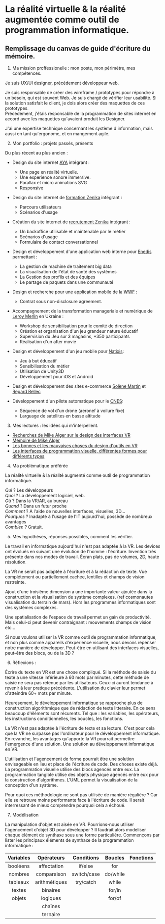 # La réalité virtuelle & la réalité augmentée comme outil de programmation informatique.

## Remplissage du canvas de guide d'écriture du mémoire.

1. Ma mission proffessionelle : mon poste, mon périmètre, mes compétences.

Je suis UX/UI designer, précédement développeur web. 

Je suis responsable de créer des wireframe / prototypes pour répondre à un besoin, qui est souvent Web. Je suis chargé de vérifier leur usabilité. Si la solution satisfait le client, je dois alors créer des maquettes de ces prototypes.<br>
Précédement, j'étais responsable de la programmation de sites internet en accord avec les maquettes qu'avaient produit les Designer. 

J'ai une expertise technique concernant les système d'information, mais aussi en tant qu'ergonome, et en mangement agile.

2. Mon portfolio : projets passés, présents

Du plus récent au plus ancien :<br>
  * Design du site internet [AYA](http://www.aya-experience.surge.sh) intégrant :
    * Une page en réalité virtuelle.
    * Une experience sonore immersive.
    * Parallax et micro animations SVG
    * Responsive

  * Design du site internet de [formation Zenika](http://training.zenika.com) intégrant :
    * Parcours utilisateurs
    * Scénarios d'usage
  
  * Création du site internet de [recrutement Zenika](http://jobs.zenika.com) intégrant :
    * Un backoffice utilisable et maintenable par le métier
    * Scénarios d'usage
    * Formulaire de contact conversationnel

  * Design et développement d'une application web interne pour [Enedis](https://www.enedis.fr) permettant :
    * La gestion de machine de traitement big data
    * La visualisation de l'état de santé des systèmes
    * La Gestion des profils et des équipes
    * Le partage de paquets dans une communauté
  
  * Design et recherche pour une application mobile de la [WWF](https://www.wwf.com) :
    * Contrat sous non-disclosure agreement.

  * Accompagnement de la transformation manageriale et numérique de [Leroy Merlin](https://www.leroymerlin.fr) en Ukraine :
    * Workshop de sensibilisation pour le comité de direction
    * Création et organisation d'un jeu grandeur nature éducatif
    * Supervision du Jeu sur 3 magasins, +350 participants
    * Réalisation d'un after movie

  * Design et développement d'un jeu mobile pour [Natixis](https://www.natixis.com):
    * Jeu à but éducatif
    * Sensibilisation du métier
    * Utilisation de Unity3D
    * Développement pour iOS et Android

  * Design et développement des sites e-commerce [Solène Martin](http://www.solenemartin.com) et [Regard Bellec](http://www.regardbellec.com)

  * Développement d'un pilote automatique pour le [CNES](http://www.cnes.fr):
    * Séquence de vol d'un drone (aeronef à voilure fixe)
    * Larguage de satellites en basse altitude

3. Mes lectures : les idées qui m'interpellent.
  * [Recherches de Mike Alger sur le design des interfaces VR](https://www.youtube.com/watch?v=id86HeV-Vb8) 
  * [Mémoire de Mike Alger](https://drive.google.com/file/d/0B19l7cJ7tVJyRkpUM0hVYmxJQ0k/view)
  * [Les bonnes et les mauvaises choses du design d'outils en VR](http://blog.leapmotion.com/designing-vr-tools-good-bad-ugly/)
  * [Les interfaces de programmation visuelle, différentes formes pour différents types](https://medium.com/@stevekrouse/types-are-shapes-d6af1e83192f)

4. Ma problématique préférée

La réalité virtuelle & la réalité augmenté comme outil de programmation informatique.

_Qui_ ? Les développeurs
<br>_Quoi_ ? La développement logiciel, web.
<br>_Où_ ? Dans la VR/AR, au bureau
<br>_Quand_ ? Dans un futur proche
<br>_Comment_ ? A l'aide de nouvelles interfaces, visuelles, 3D…
<br>_Pourquos_ ? Inadapté à l'usage de l'IT aujourd'hui, possède de nombreux avantages
<br>_Combien_ ? Gratuit.

5. Mes hypothèses, réponses possibles, comment les vérifier.

Le travail en informatique aujourd'hui n'est pas adaptée à la VR. Les devices ont évolués en suivant une évolution de l'homme : l'écriture. Invention très présente dans nos modes de travail. Écran plats, pas de volumes, 2D, haute résolution. 

La VR ne serait pas adaptée à l'écriture et à la rédaction de texte. Vue complétement ou partiellement cachée, lentilles et champs de vision restreinte.

Ajout d'une troisième dimension a une importante valeur ajoutée  dans la construction et la visualisation de système complexes. (ref cosmonautes visualisation du terrain de mars). Hors les programmes informatiques sont des systèmes complexes.

Une spatialisation de l'espace de travail permet un gain de productivité. Mais celui-ci peut devenir contraignant : mouvements champs de vision etc...

Si nous voulons utiliser la VR comme outil de programmation informatique, et non plus comme appareils d'experience visuelle, nous devons repenser notre manière de développer. Peut-être en utilisant des interfaces visuelles, peut-être des blocs, ou de la 3D ?

6. Réflexions :

Écrire du texte en VR est une chose compliqué. Si la méthode de saisie du texte a une vitesse inférieure à 60 mots par minutes, cette méthode de saisie ne sera pas retenue par les utilisateurs. Ceux-ci auront tendance à revenir à leur pratique précédente. L'utilisation du clavier leur permet d'atteindre 60+ mots par minute.

Heuresement, le développement informatique se rapproche plus de construction algorithmique que de rédaction de texte litteraire.
En ce sens beaucoup d'éléments sont récurents. Tel que : les variables, les opérateurs, les instructions conditionnelles, les boucles, les fonctions.

La VR n'est pas adaptée à l'écriture de texte et sa lecture. C'est pour cela que la VR ne surpasse pas l'ordinateur pour le développement informatique. En revanche, les avantages qu'apporte la VR pourrait permettre l'emergence d'une solution. Une solution au développement informatique en VR.

L'utilisation et l'agencement de forme pourrait être une solution envisageable en lieu et place de l'écriture de code.
Des choses existe déjà. La programmation visuelle utilise des blocs agencés entre eux. La programmation tangible utilise des objets physique agencés entre eux pour la construction d'algorithmes. L'UML permet la visualisation de la conception d'un système.

Pour quoi ces méthodologie ne sont pas utilisée de manière régulière ? Car elle se retrouve moins performante face à l'écriture de code. Il serait interressant de mieux comprendre pourquoi cela a échoué.

7. Modélisation

La manipulation d'objet est aisée en VR. Pourrions-nous utiliser l'agencement d'objet 3D pour développer ? Il faudrait alors modeliser chaque élément de synthaxe sous une forme particulière. Commençons par lister les principaux éléments de synthaxe de la programmation informatique :

| Variables | Opérateurs | Conditions | Boucles | Fonctions |
|:---------:|:----------:|:----------:|:-------:|:---------:|
| booléens  | affectation   | if/else | for     | 
| nombres   | comparaison   | switch/case | do/while |
| tableaux  | arithmétiques | try/catch | while |
| textes    | binaires      |         | for/in  |
| objets    | logiques      |         | for/of  |
|           | chaînes       |
|           | ternaire      |
